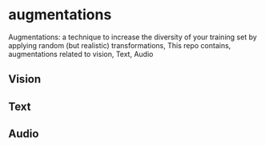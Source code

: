 # augmentations
Augmentations: a technique to increase the diversity of your training set by applying random (but realistic) transformations,
This repo contains, augmentations related to vision, Text, Audio
## Vision
## Text
## Audio




